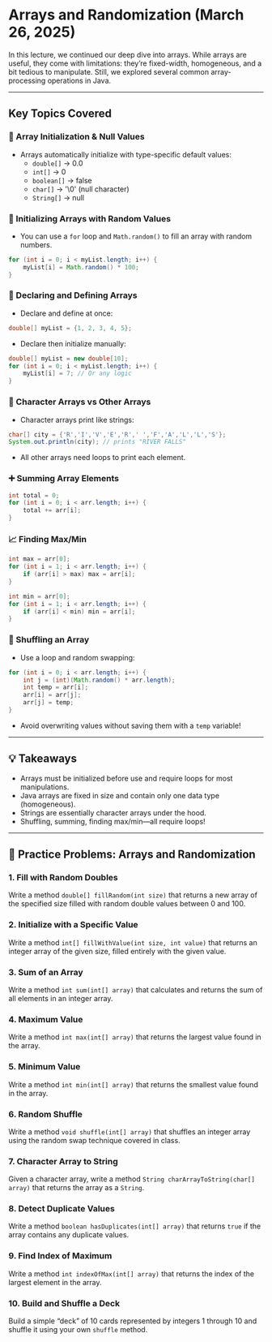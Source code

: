# Arrays and Randomization (March 26, 2025)

In this lecture, we continued our deep dive into arrays. While arrays are useful, they come with limitations: they’re fixed-width, homogeneous, and a bit tedious to manipulate. Still, we explored several common array-processing operations in Java.

---

## Key Topics Covered

### 🔢 Array Initialization & Null Values
- Arrays automatically initialize with type-specific default values:
    - `double[]` → 0.0
    - `int[]` → 0
    - `boolean[]` → false
    - `char[]` → '\0' (null character)
    - `String[]` → null

### 🔄 Initializing Arrays with Random Values
- You can use a `for` loop and `Math.random()` to fill an array with random numbers.
```java
for (int i = 0; i < myList.length; i++) {
    myList[i] = Math.random() * 100;
}
```

### 🧵 Declaring and Defining Arrays
- Declare and define at once:
```java
double[] myList = {1, 2, 3, 4, 5};
```
- Declare then initialize manually:
```java
double[] myList = new double[10];
for (int i = 0; i < myList.length; i++) {
    myList[i] = 7; // Or any logic
}
```

### 💬 Character Arrays vs Other Arrays
- Character arrays print like strings:
```java
char[] city = {'R','I','V','E','R',' ','F','A','L','L','S'};
System.out.println(city); // prints "RIVER FALLS"
```
- All other arrays need loops to print each element.

### ➕ Summing Array Elements
```java
int total = 0;
for (int i = 0; i < arr.length; i++) {
    total += arr[i];
}
```

### 📈 Finding Max/Min
```java
int max = arr[0];
for (int i = 1; i < arr.length; i++) {
    if (arr[i] > max) max = arr[i];
}

int min = arr[0];
for (int i = 1; i < arr.length; i++) {
    if (arr[i] < min) min = arr[i];
}
```

### 🎲 Shuffling an Array
- Use a loop and random swapping:
```java
for (int i = 0; i < arr.length; i++) {
    int j = (int)(Math.random() * arr.length);
    int temp = arr[i];
    arr[i] = arr[j];
    arr[j] = temp;
}
```
- Avoid overwriting values without saving them with a `temp` variable!

---

## 💡 Takeaways
- Arrays must be initialized before use and require loops for most manipulations.
- Java arrays are fixed in size and contain only one data type (homogeneous).
- Strings are essentially character arrays under the hood.
- Shuffling, summing, finding max/min—all require loops!

---

## 🧠 Practice Problems: Arrays and Randomization

### 1. Fill with Random Doubles
Write a method `double[] fillRandom(int size)` that returns a new array of the specified size filled with random double values between 0 and 100.

### 2. Initialize with a Specific Value
Write a method `int[] fillWithValue(int size, int value)` that returns an integer array of the given size, filled entirely with the given value.

### 3. Sum of an Array
Write a method `int sum(int[] array)` that calculates and returns the sum of all elements in an integer array.

### 4. Maximum Value
Write a method `int max(int[] array)` that returns the largest value found in the array.

### 5. Minimum Value
Write a method `int min(int[] array)` that returns the smallest value found in the array.

### 6. Random Shuffle
Write a method `void shuffle(int[] array)` that shuffles an integer array using the random swap technique covered in class.

### 7. Character Array to String
Given a character array, write a method `String charArrayToString(char[] array)` that returns the array as a `String`.

### 8. Detect Duplicate Values
Write a method `boolean hasDuplicates(int[] array)` that returns `true` if the array contains any duplicate values.

### 9. Find Index of Maximum
Write a method `int indexOfMax(int[] array)` that returns the index of the largest element in the array.

### 10. Build and Shuffle a Deck
Build a simple “deck” of 10 cards represented by integers 1 through 10 and shuffle it using your own `shuffle` method.